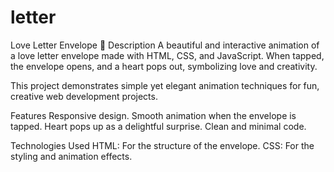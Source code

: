 # letter



Love Letter Envelope 💌
Description
A beautiful and interactive animation of a love letter envelope made with HTML, CSS, and JavaScript. When tapped, the envelope opens, and a heart pops out, symbolizing love and creativity.

This project demonstrates simple yet elegant animation techniques for fun, creative web development projects.

Features
Responsive design.
Smooth animation when the envelope is tapped.
Heart pops up as a delightful surprise.
Clean and minimal code.

Technologies Used
HTML: For the structure of the envelope.
CSS: For the styling and animation effects.

